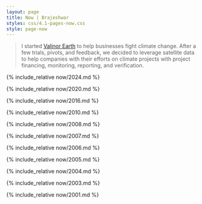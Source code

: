 ```yaml
---
layout: page
title: Now | Brajeshwar
styles: css/4.1-pages-now.css
style: page-now
---
```


> I started [Valinor Earth](https://valinor.earth) to help businesses fight climate change. After a few trials, pivots, and feedback, we decided to leverage satellite data to help companies with their efforts on climate projects with project financing, monitoring, reporting, and verification.

{% include_relative now/2024.md %}

{% include_relative now/2020.md %}

{% include_relative now/2016.md %}

{% include_relative now/2010.md %}

{% include_relative now/2008.md %}

{% include_relative now/2007.md %}

{% include_relative now/2006.md %}

{% include_relative now/2005.md %}

{% include_relative now/2004.md %}

{% include_relative now/2003.md %}

{% include_relative now/2001.md %}